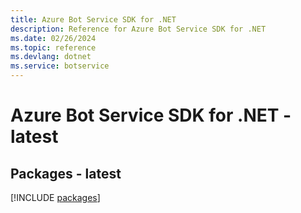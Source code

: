 ```yaml
---
title: Azure Bot Service SDK for .NET
description: Reference for Azure Bot Service SDK for .NET
ms.date: 02/26/2024
ms.topic: reference
ms.devlang: dotnet
ms.service: botservice
---
```

# Azure Bot Service SDK for .NET - latest
## Packages - latest
[!INCLUDE [packages](bot-service-index.md)]